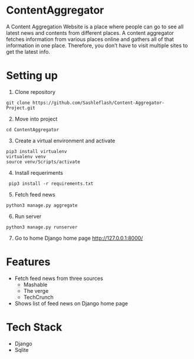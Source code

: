 # ContentAggregator
A Content Aggregation Website is a place where people can go to see all latest news and contents from different places.
A content aggregator fetches information from various places online and gathers all of that information in one place. Therefore, you don’t have to visit multiple sites to get the latest info.


# Setting up
1. Clone repository 
```shell 
git clone https://github.com/Sashleflash/Content-Aggregator-Project.git
```
2. Move into project
```shell 
cd ContentAggregator
```
3. Create a virtual environment and activate
```shell 
pip3 install virtualenv
virtualenv venv
source venv/Scripts/activate
```
4. Install requeriments 
```shell
 pip3 install -r requirements.txt
```
5. Fetch feed news
```shell 
python3 manage.py aggregate
```
6. Run server 
```shell 
python3 manage.py runserver
```
7. Go to home Django home page http://127.0.0.1:8000/


# Features
* Fetch feed news from three sources
  * Mashable
  * The verge
  * TechCrunch
* Shows list of feed news on Django home page
  
# Tech Stack
* Django
* Sqlite
